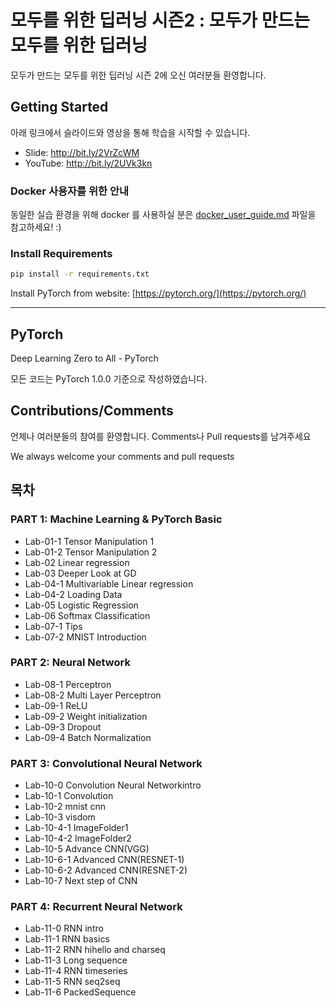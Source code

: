 # 모두를 위한 딥러닝 시즌2 : 모두가 만드는 모두를 위한 딥러닝

모두가 만드는 모두를 위한 딥러닝 시즌 2에 오신 여러분들 환영합니다. 

## Getting Started

아래 링크에서 슬라이드와 영상을 통해 학습을 시작할 수 있습니다.

* Slide: http://bit.ly/2VrZcWM
* YouTube: http://bit.ly/2UVk3kn

### Docker 사용자를 위한 안내

동일한 실습 환경을 위해 docker 를 사용하실 분은  [docker_user_guide.md](docker_user_guide.md) 파일을 참고하세요! :)

### Install Requirements

```bash
pip install -r requirements.txt
```

Install PyTorch from website: [https://pytorch.org/](https://pytorch.org/)


---

## PyTorch

Deep Learning Zero to All - PyTorch

모든 코드는 PyTorch 1.0.0 기준으로 작성하였습니다. 

## Contributions/Comments

언제나 여러분들의 참여를 환영합니다. Comments나 Pull requests를 남겨주세요

We always welcome your comments and pull requests

## 목차

### PART 1: Machine Learning & PyTorch Basic 

* Lab-01-1 Tensor Manipulation 1
* Lab-01-2 Tensor Manipulation 2
* Lab-02 Linear regression
* Lab-03 Deeper Look at GD
* Lab-04-1 Multivariable Linear regression
* Lab-04-2 Loading Data
* Lab-05 Logistic Regression
* Lab-06 Softmax Classification
* Lab-07-1 Tips
* Lab-07-2 MNIST Introduction

### PART 2: Neural Network

* Lab-08-1 Perceptron
* Lab-08-2 Multi Layer Perceptron
* Lab-09-1 ReLU
* Lab-09-2 Weight initialization
* Lab-09-3 Dropout
* Lab-09-4 Batch Normalization

### PART 3: Convolutional Neural Network

* Lab-10-0 Convolution Neural Networkintro
* Lab-10-1 Convolution
* Lab-10-2 mnist cnn
* Lab-10-3 visdom
* Lab-10-4-1 ImageFolder1
* Lab-10-4-2 ImageFolder2
* Lab-10-5 Advance CNN(VGG)
* Lab-10-6-1 Advanced CNN(RESNET-1)
* Lab-10-6-2 Advanced CNN(RESNET-2)
* Lab-10-7 Next step of CNN

### PART 4: Recurrent Neural Network

* Lab-11-0 RNN intro
* Lab-11-1 RNN basics
* Lab-11-2 RNN hihello and charseq
* Lab-11-3 Long sequence
* Lab-11-4 RNN timeseries
* Lab-11-5 RNN seq2seq
* Lab-11-6 PackedSequence
